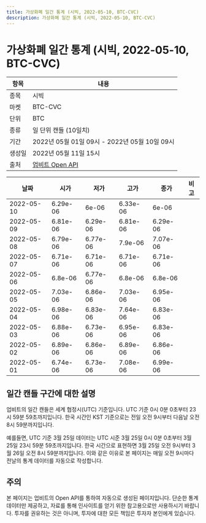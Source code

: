 ```yaml
---
title: 가상화폐 일간 통계 (시빅, 2022-05-10, BTC-CVC)
description: 가상화폐 일간 통계 (시빅, 2022-05-10, BTC-CVC)
---
```



가상화폐 일간 통계 (시빅, 2022-05-10, BTC-CVC)
===

|항목|내용|
|--|--|
|종목|시빅|
|마켓|BTC-CVC|
|단위|BTC|
|종류|일 단위 캔들 (10일치)|
|기간|2022년 05월 01일 09시 - 2022년 05월 10일 09시|
|생성일|2022년 05월 11일 15시|
|출처|[업비트 Open API](https://docs.upbit.com)|


|날짜|시가|저가|고가|종가|비고|
|--|--|--|--|--|--|
|2022-05-10|6.29e-06|6e-06|6.33e-06|6e-06|    |
|2022-05-09|6.81e-06|6.29e-06|6.81e-06|6.29e-06|    |
|2022-05-08|6.79e-06|6.77e-06|7.9e-06|7.07e-06|    |
|2022-05-07|6.71e-06|6.71e-06|6.71e-06|6.71e-06|    |
|2022-05-06|6.8e-06|6.77e-06|6.8e-06|6.8e-06|    |
|2022-05-05|7.03e-06|6.86e-06|7.03e-06|6.95e-06|    |
|2022-05-04|6.98e-06|6.83e-06|7.64e-06|6.83e-06|    |
|2022-05-03|6.88e-06|6.73e-06|6.95e-06|6.83e-06|    |
|2022-05-02|6.89e-06|6.86e-06|6.89e-06|6.86e-06|    |
|2022-05-01|6.74e-06|6.73e-06|7.08e-06|6.99e-06|    |


일간 캔들 구간에 대한 설명
---


업비트의 일간 캔들은 세계 협정시(UTC) 기준입니다. 
UTC 기준 0시 0분 0초부터 23시 59분 59초까지입니다. 
한국 시간인 KST 기준으로는 전일 오전 9시부터 다음날 오전 8시 59분까지입니다. 


예를들면, UTC 기준 3월 25일 데이터는 UTC 시준 3월 25일 0시 0분 0초부터 3월 25일 23시 59분 59초까지입니다. 
한국 시간으로 표현하면 3월 25일 오전 9시부터 3월 26일 오전 8시 59분까지입니다. 
이와 같은 이유로 본 페이지는 매일 오전 9시마다 전날의 통계 데이터를 자동으로 작성합니다. 


주의
---


본 페이지는 업비트의 Open API를 통하여 자동으로 생성된 페이지입니다. 
단순한 통계 데이터만 제공하고, 자료를 통해 인사이트를 얻기 위한 참고용으로만 사용하시기 바랍니다. 
투자를 권유하는 것은 아니며, 투자에 대한 모든 책임은 투자자 본인에게 있습니다. 
